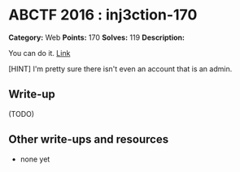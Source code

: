 # ABCTF 2016 : inj3ction-170

**Category:** Web
**Points:** 170
**Solves:** 119
**Description:**

You can do it. [Link](http://yrmyzscnvh.abctf.xyz/injection3/)

[HINT] I'm pretty sure there isn't even an account that is an admin.

## Write-up

(TODO)

## Other write-ups and resources

* none yet
